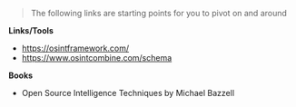 
> The following links are starting points for you to pivot on and around

**Links/Tools**

- https://osintframework.com/
- https://www.osintcombine.com/schema

**Books**
- Open Source Intelligence Techniques by Michael Bazzell

